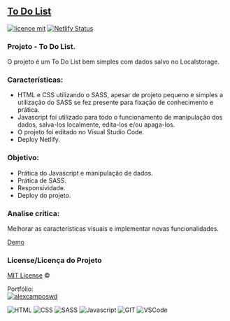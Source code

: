 ## <a href="https://todo-list-ac.netlify.app/">To Do List</a>
[![licence mit](https://img.shields.io/badge/licence-MIT-blue.svg)](https://github.com/alexcamposwd/todo-list/blob/main/LICENSE) 
[![Netlify Status](https://api.netlify.com/api/v1/badges/f51e47b3-63bf-45cf-9017-581e5350cd02/deploy-status)](https://app.netlify.com/sites/todo-list-ac/deploys)

### Projeto - To Do List.

O projeto é um To Do List bem simples com dados salvo no Localstorage.

### Características:

- HTML e CSS utilizando o SASS, apesar de projeto pequeno e simples a utilização do SASS se fez presente para fixação de conhecimento e prática.
- Javascript foi utilizado para todo o funcionamento de manipulação dos dados, salva-los localmente, edita-los e/ou apaga-los.
- O projeto foi editado no Visual Studio Code.
- Deploy Netlify.

### Objetivo:

- Prática do Javascript e manipulação de dados. 
- Prática de SASS.
- Responsividade.
- Deploy do projeto.

### Analise crítica:
Melhorar as características visuais e implementar novas funcionalidades.

[Demo](https://todo-list-ac.netlify.app/)

### License/Licença do Projeto
[MIT License](./LICENSE) ©

Portfólio:<br/>
[![alexcamposwd]( https://img.shields.io/badge/-alexcamposwd-blue )](https://alexcamposwd.netlify.app/)


![HTML]( https://img.shields.io/badge/HTML5-E34F26?style=for-the-badge&logo=html5&logoColor=white )
![CSS](https://img.shields.io/badge/CSS3-1572B6?style=for-the-badge&logo=css3&logoColor=white )
![SASS]( https://img.shields.io/badge/Sass-CC6699?style=for-the-badge&logo=sass&logoColor=white )
![Javascript]( https://img.shields.io/badge/JavaScript-F7DF1E?style=for-the-badge&logo=javascript&logoColor=black) 
![GIT]( https://img.shields.io/badge/Git-F05032?style=for-the-badge&logo=git&logoColor=white) 
![VSCode]( https://img.shields.io/badge/Visual_Studio_Code-0078D4?style=for-the-badge&logo=visual%20studio%20code&logoColor=white) 
